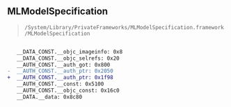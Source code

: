 ## MLModelSpecification

> `/System/Library/PrivateFrameworks/MLModelSpecification.framework/MLModelSpecification`

```diff

   __DATA_CONST.__objc_imageinfo: 0x8
   __DATA_CONST.__objc_selrefs: 0x20
   __AUTH_CONST.__auth_got: 0x800
-  __AUTH_CONST.__auth_ptr: 0x2050
+  __AUTH_CONST.__auth_ptr: 0x1f98
   __AUTH_CONST.__const: 0x5100
   __AUTH_CONST.__objc_const: 0x16c0
   __DATA.__data: 0x8c80

```

